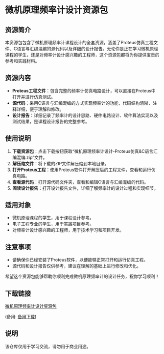 # 微机原理频率计设计资源包

## 资源简介

本资源包包含了微机原理频率计课程设计的全套资源，涵盖了Proteus仿真工程文件、C语言与汇编混编的源代码以及详细的设计报告。无论你是正在学习微机原理课程的学生，还是对频率计设计感兴趣的工程师，这个资源包都将为你提供宝贵的参考和实践材料。

## 资源内容

- **Proteus工程文件**：包含完整的频率计仿真电路设计，可以直接在Proteus中打开并进行仿真测试。
- **源代码**：采用C语言与汇编混编的方式实现频率计的功能，代码结构清晰，注释详细，便于理解和修改。
- **设计报告**：详细记录了频率计的设计思路、硬件电路设计、软件算法实现以及测试结果，是课程设计报告的完整参考。

## 使用说明

1. **下载资源包**：点击下载按钮获取“微机原理频率计设计-Proteus仿真&C语言汇编混编.zip”文件。
2. **解压缩文件**：将下载的ZIP文件解压缩到本地目录。
3. **打开Proteus工程**：使用Proteus软件打开解压后的工程文件，查看和运行仿真电路。
4. **查看源代码**：打开源代码文件夹，查看和编辑C语言与汇编混编的代码。
5. **阅读设计报告**：打开设计报告文件，详细了解频率计的设计过程和实现细节。

## 适用对象

- 微机原理课程的学生，用于课程设计参考。
- 电子工程专业的学生，用于实践项目参考。
- 对频率计设计感兴趣的工程师，用于技术学习和项目开发。

## 注意事项

- 请确保你已经安装了Proteus软件，以便能够正常打开和运行仿真工程。
- 源代码和设计报告仅供参考，建议在理解的基础上进行修改和优化。

希望这个资源包能够帮助你顺利完成微机原理频率计的设计任务，祝你学习顺利！

## 下载链接
[微机原理频率计设计资源包](https://pan.quark.cn/s/c7f5ce2febb5) 

(备用: [备用下载](https://pan.baidu.com/s/1wt-yokr7Ys6I-lkaJZJkfQ?pwd=1234))

## 说明

该仓库仅用于学习交流，请勿用于商业用途。
